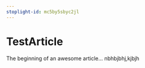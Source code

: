 ```yaml
---
stoplight-id: mc5by5sbyc2jl
---
```


# TestArticle

The beginning of an awesome article...
nbhbjbhj,kjbjh